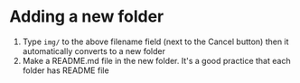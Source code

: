 # Adding a new folder

1. Type `img/` to the above filename field (next to the Cancel button) then it automatically converts to a new folder
2. Make a README.md file in the new folder. It's a good practice that each folder has README file
